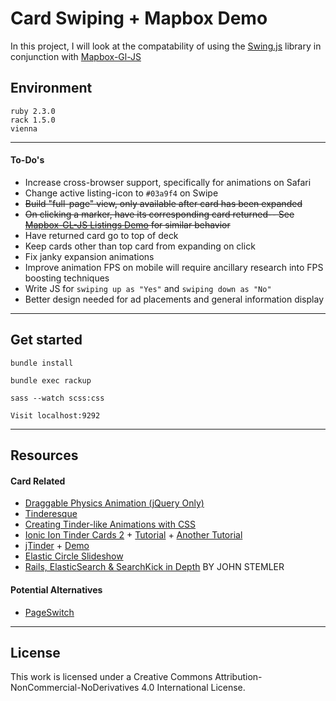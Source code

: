 
Card Swiping + Mapbox Demo
===========

In this project, I will look at the compatability of using the [Swing.js](https://github.com/gajus/swing) library in conjunction with [Mapbox-Gl-JS](https://www.mapbox.com/mapbox-gl-js/api/)


## Environment

```
ruby 2.3.0
rack 1.5.0
vienna
```

---

#### To-Do's
+ Increase cross-browser support, specifically for animations on Safari
+ Change active listing-icon to ```#03a9f4``` on Swipe
+ ~~Build "full-page" view, only available after card has been expanded~~
+ ~~On clicking a marker, have its corresponding card returned-- See [Mapbox-GL-JS Listings Demo](https://www.mapbox.com/help/building-a-store-locator/) for similar behavior~~
+ Have returned card go to top of deck
+ Keep cards other than top card from expanding on click
+ Fix janky expansion animations
+ Improve animation FPS on mobile will require ancillary research into FPS boosting techniques
+ Write JS for ```swiping up as "Yes"``` and ```swiping down as "No"```
+ Better design needed for ad placements and general information display

---


## Get started

```
bundle install
```

```
bundle exec rackup
```

```
sass --watch scss:css
```

```
Visit localhost:9292
```
---


## Resources

#### Card Related
- [Draggable Physics Animation (jQuery Only)](https://codepen.io/suez/pen/gfxrt)
- [Tinderesque](https://github.com/codepo8/tinderesque/blob/master/README.md)
- [Creating Tinder-like Animations with CSS](http://smotko.si/tinder-css/)
- [Ionic Ion Tinder Cards 2](https://github.com/loringdodge/ionic-ion-tinder-cards-2) + [Tutorial](https://www.thepolyglotdeveloper.com/2015/01/making-tinder-style-swipe-cards-ionic-framework/) + [Another Tutorial](http://loring-dodge.azurewebsites.net/ionic-tinder-cards-2/)
- [jTinder](https://github.com/do-web/jTinder/) + [Demo](http://netcup-gutschein.x5c.de/jtinder/)
- [Elastic Circle Slideshow](http://tympanus.net/codrops/2016/01/27/elastic-circle-slideshow/)
- [Rails, ElasticSearch & SearchKick in Depth](http://www.webascender.com/Blog/ID/752/Rails-ElasticSearch-SearchKick-in-Depth#.WAuIW5MrLdR) BY JOHN STEMLER

#### Potential Alternatives
- [PageSwitch](https://github.com/qiqiboy/pageSwitch)

---


## License

This work is licensed under a Creative Commons Attribution-NonCommercial-NoDerivatives 4.0 International License.
